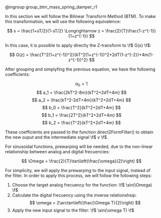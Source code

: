 @ingroup group_btm_mass_spring_damper_r1

In this section we will follow the Bilinear Transform Method (BTM). To make this transformation, we will use the following equivalence:

$$ s = \frac{1+sT/2}{1-sT/2} \Longrightarrow z = \frac{2}{T}\frac{1-z^{-1}}{1+z^{-1}} $$

In this case, it is possible to apply directly the Z-transform to \f$ G(s) \f$:

$$ G(z) = \frac{T^2(1+z^{-1})^2}{kT^2(1+z^{-1})^2+2dT(1-z^{-2})+4m(1-z^{-1})^2} $$

After grouping and simplyfing the previous equation, we have the following coefficients:

$$ a_0 = 1 $$
$$ a_1 = \frac{2kT^2-8m}{kT^2+2dT+4m} $$
$$ a_2 = \frac{kT^2-2dT+4m}{kT^2+2dT+4m} $$
$$ b_0 = \frac{T^2}{kT^2+2dT+4m} $$
$$ b_1 = \frac{2T^2}{kT^2+2dT+4m} $$
$$ b_2  = \frac{T^2}{kT^2+2dT+4m} $$


These coefficients are passed to the function direct2FormFilter() to obtain the new ouput and the intermediate signal \f$ v \f$.

For sinusoidal functions, prewarping will be needed, due to the non-linear relationship between analog and digital frecuencies:

$$ \Omega = \frac{2}{T}\tan\left(\frac{\omega}{2}\right) $$

For simplicity, we will apply the prewarping to the input signal, instead of the filter. In order to apply this process, we will follow the following steps:

1. Choose the target analog frecuency for the function: \f$ \sin(\Omega) \f$
2. Calculate the digital frecuency using the inverse relationshsip: 
   $$ \omega = 2\arctan\left(\frac{\Omega T}{2}\right) $$
3. Apply the new input signal to the filter: \f$ \sin(\omega T) \f$
